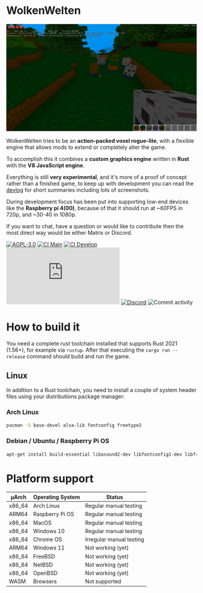 # WolkenWelten
![Have a screenshot](https://github.com/wolkenwelten/wolkenwelten-screenshots/raw/main/screenshot.jpg)

WolkenWelten tries to be an **action-packed voxel rogue-lite**, with a flexible engine that allows mods to extend or completely alter the game.

To accomplish this it combines a **custom graphics engine** written in **Rust** with the **V8 JavaScript engine**.

Everything is still **very experimental**, and it's more of a proof of concept rather than a finished game, to keep up with development you can read the [devlog](./DEVLOG.md) for short summaries including lots of screenshots.

During development focus has been put into supporting low-end devices like the **Raspberry pi 4(00)**, because of that it should run at ~60FPS in 720p, and ~30-40 in 1080p.

If you want to chat, have a question or would like to contribute then the most direct way would be either Matrix or Discord.

[![AGPL-3.0](https://img.shields.io/github/license/wolkenwelten/wolkenwelten?style=flat-square)](https://www.gnu.org/licenses/agpl-3.0.en.html)
[![CI Main](https://img.shields.io/github/workflow/status/wolkenwelten/wolkenwelten/WolkenWelten%20CI/main?label=CI%20Main&style=flat-square)](https://github.com/wolkenwelten/wolkenwelten/actions/workflows/ci.yml)
[![CI Develop](https://img.shields.io/github/workflow/status/wolkenwelten/wolkenwelten/WolkenWelten%20CI/develop?label=CI%20Develop&style=flat-square)](https://github.com/wolkenwelten/wolkenwelten/actions/workflows/ci.yml)
[![Matrix](https://img.shields.io/matrix/wolkenwelten:matrix.org?label=Matrix&style=flat-square)](https://matrix.to/#/#wolkenwelten:matrix.org)
[![Discord](https://img.shields.io/discord/750878611795607653?label=Discord&style=flat-square)](https://discord.gg/7rhnYH2)
![Commit activity](https://img.shields.io/github/commit-activity/w/wolkenwelten/wolkenwelten?style=flat-square)

# How to build it
You need a complete rust toolchain installed that supports Rust 2021 (1.56+), for example via `rustup`.
After that executing the `cargo run --release` command should build and run the game.

## Linux
In addition to a Rust toolchain, you need to install a couple of system header files using your distributions package manager:

### Arch Linux
```sh
pacman -S base-devel alsa-lib fontconfig freetype2
```

### Debian / Ubuntu / Raspberry Pi OS
```sh
apt-get install build-essential libasound2-dev libfontconfig1-dev libfreetype6-dev
```

# Platform support

| μArch  | Operating System | Status                         |
|--------|------------------|--------------------------------|
| x86_64 | Arch Linux       | Regular manual testing         |
| ARM64  | Raspberry Pi OS  | Regular manual testing         |
| x86_64 | MacOS            | Regular manual testing         |
| x86_64 | Windows 10       | Regular manual testing         |
| x86_64 | Chrome OS        | Irregular manual testing       |
| ARM64  | Windows 11       | Not working (yet)              |
| x86_64 | FreeBSD          | Not working (yet)              |
| x86_64 | NetBSD           | Not working (yet)              |
| x86_64 | OpenBSD          | Not working (yet)              |
| WASM   | Browsers         | Not supported                  |

